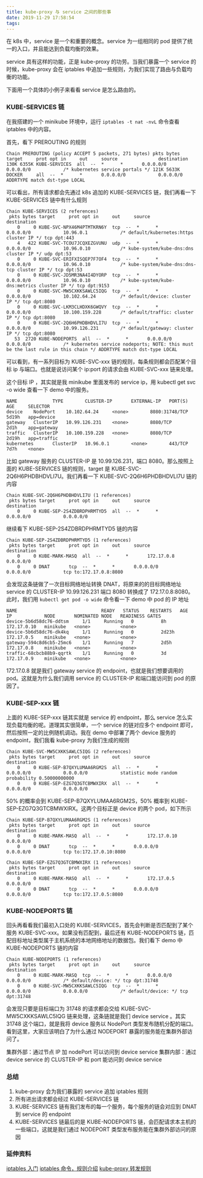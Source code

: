 ```yaml
---
title: kube-proxy 与 service 之间的那些事
date: 2019-11-29 17:58:54
tags:
---
```


在 k8s 中，service 是一个和重要的概念。service 为一组相同的 pod 提供了统一的入口，并且能达到负载均衡的效果。

service 具有这样的功能，正是 kube-proxy 的功劳。当我们暴露一个 service 的时候，kube-proxy 会在 iptables 中追加一些规则，为我们实现了路由与负载均衡的功能。

下面用一个具体的小例子来看看 service 是怎么路由的。

### KUBE-SERVICES 链

在我搭建的一个 minikube 环境中，运行 `iptables -t nat -nvL` 命令查看 iptables 中的内容。

首先，看下 PREROUTING 的规则

`
Chain PREROUTING (policy ACCEPT 5 packets, 271 bytes)
 pkts bytes target     prot opt in     out     source               destination
 130K 6355K KUBE-SERVICES  all  --  *      *       0.0.0.0/0            0.0.0.0/0            /* kubernetes service portals */
 121K 5633K DOCKER     all  --  *      *       0.0.0.0/0            0.0.0.0/0            ADDRTYPE match dst-type LOCAL
`

可以看出，所有请求都会先通过 k8s 追加的 KUBE-SERVICES 链，我们再看一下 KUBE-SERVICES 链中有什么规则

```
Chain KUBE-SERVICES (2 references)
 pkts bytes target     prot opt in     out     source               destination
    0     0 KUBE-SVC-NPX46M4PTMTKRN6Y  tcp  --  *      *       0.0.0.0/0            10.96.0.1            /* default/kubernetes:https cluster IP */ tcp dpt:443
    4   422 KUBE-SVC-TCOU7JCQXEZGVUNU  udp  --  *      *       0.0.0.0/0            10.96.0.10           /* kube-system/kube-dns:dns cluster IP */ udp dpt:53
    0     0 KUBE-SVC-ERIFXISQEP7F7OF4  tcp  --  *      *       0.0.0.0/0            10.96.0.10           /* kube-system/kube-dns:dns-tcp cluster IP */ tcp dpt:53
    0     0 KUBE-SVC-JD5MR3NA4I4DYORP  tcp  --  *      *       0.0.0.0/0            10.96.0.10           /* kube-system/kube-dns:metrics cluster IP */ tcp dpt:9153
    0     0 KUBE-SVC-MW5CXKKSAWLC5IQG  tcp  --  *      *       0.0.0.0/0            10.102.64.24         /* default/device: cluster IP */ tcp dpt:8080
    0     0 KUBE-SVC-LKM3CLHDXK6GWQVY  tcp  --  *      *       0.0.0.0/0            10.100.159.228       /* default/traffic: cluster IP */ tcp dpt:8080
    0     0 KUBE-SVC-2Q6H6PHDBHDVLI7U  tcp  --  *      *       0.0.0.0/0            10.99.126.231        /* default/gateway: cluster IP */ tcp dpt:8080
   53  2720 KUBE-NODEPORTS  all  --  *      *       0.0.0.0/0            0.0.0.0/0            /* kubernetes service nodeports; NOTE: this must be the last rule in this chain */ ADDRTYPE match dst-type LOCAL

```

可以看到，有一系列目标为 KUBE-SVC-xxx 链的规则，每条规则都会匹配某个目标 ip 与端口。也就是说访问某个 ip:port 的请求会由 KUBE-SVC-xxx 链来处理。

这个目标 IP ，其实就是我 minikube 里面发布的 service ip，用 kubectl get svc -o wide 查看一下 demo 中的服务。

```
NAME             TYPE        CLUSTER-IP       EXTERNAL-IP   PORT(S)          AGE     SELECTOR
device    NodePort    10.102.64.24     <none>        8080:31748/TCP   5d19h   app=device
gateway   ClusterIP   10.99.126.231    <none>        8080/TCP         2d1h    app=gateway
traffic   ClusterIP   10.100.159.228   <none>        8080/TCP         2d19h   app=traffic
kubernetes       ClusterIP   10.96.0.1        <none>        443/TCP          7d7h    <none>
```

比如 gateway 服务的 CLUSTER-IP 是 10.99.126.231，端口 8080。那么按照上面的 KUBE-SERVICES 链的规则，target 是 KUBE-SVC-2Q6H6PHDBHDVLI7U。我们再看一下 KUBE-SVC-2Q6H6PHDBHDVLI7U 链的内容

```
Chain KUBE-SVC-2Q6H6PHDBHDVLI7U (1 references)
 pkts bytes target     prot opt in     out     source               destination
    0     0 KUBE-SEP-2S4ZDBRDPHRMTYD5  all  --  *      *       0.0.0.0/0            0.0.0.0/0
```

继续看下 KUBE-SEP-2S4ZDBRDPHRMTYD5 链的内容

```
Chain KUBE-SEP-2S4ZDBRDPHRMTYD5 (1 references)
 pkts bytes target     prot opt in     out     source               destination
    0     0 KUBE-MARK-MASQ  all  --  *      *       172.17.0.8           0.0.0.0/0
    0     0 DNAT       tcp  --  *      *       0.0.0.0/0            0.0.0.0/0            tcp to:172.17.0.8:8080
```

会发现这条链做了一次目标网络地址转换 DNAT，将原来的的目标网络地址 service 的 CLUSTER-IP 10.99.126.231 端口 8080 转换成了 172.17.0.8:8080。此时，我们用 `kubectl get pod -o wide` 命令看一下 demo 中 pod 的 IP 地址

```
NAME                               READY   STATUS    RESTARTS   AGE     IP            NODE       NOMINATED NODE   READINESS GATES
device-5b6d58dc76-ddtsm     1/1     Running   0          8h      172.17.0.10   minikube   <none>           <none>
device-5b6d58dc76-dk4kq     1/1     Running   0          2d23h   172.17.0.5    minikube   <none>           <none>
gateway-594c8d6cb5-25mc6    1/1     Running   7          2d5h    172.17.0.8    minikube   <none>           <none>
traffic-68cbcb88b9-qqrtk    1/1     Running   0          3d      172.17.0.9    minikube   <none>           <none>
```

172.17.0.8 就是我们 gateway service 的 endpoint，也就是我们想要调用的 pod。这就是为什么我们调用 service 的 CLUSTER-IP 和端口能访问到 pod 的原因了。

### KUBE-SEP-xxx 链

上面的 KUBE-SEP-xxx 链其实就是 service 的 endpoint，那么 service 怎么实现负载均衡的呢。道理其实很简单，一个 service 的链对应多个 endpoint 即可，然后按照一定的比例随机调动。我在 demo 中部署了两个 device 服务的 endpoint，我们我看 kube-proxy 为我们生成的规则


```
Chain KUBE-SVC-MW5CXKKSAWLC5IQG (2 references)
 pkts bytes target     prot opt in     out     source               destination
    0     0 KUBE-SEP-B7QXYLUMAA6RGM2S  all  --  *      *       0.0.0.0/0            0.0.0.0/0            statistic mode random probability 0.50000000000
    0     0 KUBE-SEP-EZG7Q3GTCBMWXIRX  all  --  *      *       0.0.0.0/0            0.0.0.0/0
```

50% 的概率会到 KUBE-SEP-B7QXYLUMAA6RGM2S，50% 概率到 KUBE-SEP-EZG7Q3GTCBMWXIRX。这两个目标正是 device 的两个 pod，如下所示

```
Chain KUBE-SEP-B7QXYLUMAA6RGM2S (1 references)
 pkts bytes target     prot opt in     out     source               destination
    0     0 KUBE-MARK-MASQ  all  --  *      *       172.17.0.10          0.0.0.0/0
    0     0 DNAT       tcp  --  *      *       0.0.0.0/0            0.0.0.0/0            tcp to:172.17.0.10:8080
```

```
Chain KUBE-SEP-EZG7Q3GTCBMWXIRX (1 references)
 pkts bytes target     prot opt in     out     source               destination
    0     0 KUBE-MARK-MASQ  all  --  *      *       172.17.0.5           0.0.0.0/0
    0     0 DNAT       tcp  --  *      *       0.0.0.0/0            0.0.0.0/0            tcp to:172.17.0.5:8080
```

### KUBE-NODEPORTS 链

回头再看看我们最初入口处的 KUBE-SERVICES，首先会判断是否匹配到了某个服务 KUBE-SVC-xxx。如果没有匹配到，最后还有 KUBE-NODEPORTS 链，匹配目标地址类型属于主机系统的本地网络地址的数据包。我们看下 demo 中 KUBE-NODEPORTS 链的内容

```
Chain KUBE-NODEPORTS (1 references)
 pkts bytes target     prot opt in     out     source               destination
    0     0 KUBE-MARK-MASQ  tcp  --  *      *       0.0.0.0/0            0.0.0.0/0            /* default/device: */ tcp dpt:31748
    0     0 KUBE-SVC-MW5CXKKSAWLC5IQG  tcp  --  *      *       0.0.0.0/0            0.0.0.0/0            /* default/device: */ tcp dpt:31748
```

会发现只要是目标端口为 31748 的请求都会交给  KUBE-SVC-MW5CXKKSAWLC5IQG 链来处理，这条链就是我们 device service 。其实 31748 这个端口，就是我将 device 服务以 NodePort 类型发布随机分配的端口。看到这里，大家应该明白了为什么通过 NODEPORT 暴露的服务能在集群外部访问了。


集群外部：通过节点 IP 加 nodePort 可以访问到 device service
集群内部：通过 device service 的 CLUSTER-IP 和 port 能访问到 device service

### 总结

1. kube-proxy 会为我们暴露的 service 追加 iptables 规则
2. 所有进出请求都会经过 KUBE-SERVICES 链
3. KUBE-SERVICES 链有我们发布的每一个服务，每个服务的链会对应到 DNAT 到 service 的 endpoint
4. KUBE-SERVICES 链最后的是 KUBE-NODEPORTS 链，会匹配请求本主机的一些端口，这就是我们通过 NODEPORT 类型发布服务能在集群外部访问的原因

### 延伸资料

[iptables 入门](https://www.zsythink.net/archives/1199)
[iptables 命令，规则介绍](https://www.cnblogs.com/zclzhao/p/5081590.html)
[kube-proxy 转发规则](https://www.lijiaocn.com/%E9%A1%B9%E7%9B%AE/2017/03/27/Kubernetes-kube-proxy.html)
